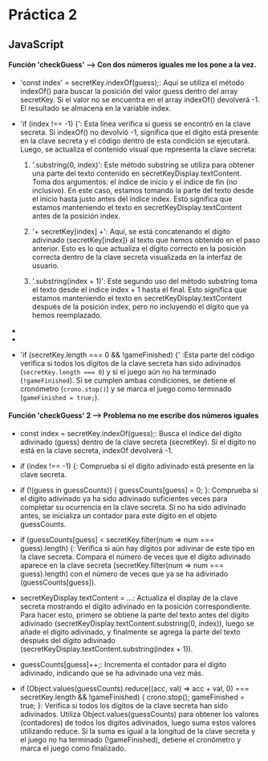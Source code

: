  # Práctica 2

 ## JavaScript
 #### Función 'checkGuess' --> Con dos números iguales me los pone a la vez.
 - 'const index' = secretKey.indexOf(guess);: Aquí se utiliza el método indexOf() para buscar la posición del valor guess dentro del array secretKey. Si el valor no se encuentra en el array indexOf() devolverá -1. El resultado se almacena en la variable index.

 - 'if (index !== -1) {': Esta línea verifica si guess se encontró en la clave secreta. Si indexOf() no devolvió -1, significa que el dígito está presente en la clave secreta y el código dentro de esta condición se ejecutará. Luego, se actualiza el contenido visual que representa la clave secreta:
    1. '.substring(0, index)': Este método substring se utiliza para obtener una parte del texto contenido en secretKeyDisplay.textContent. Toma dos argumentos: el índice de inicio y el índice de fin (no inclusivo). En este caso, estamos tomando la parte del texto desde el inicio hasta justo antes del índice index. Esto significa que estamos manteniendo el texto en secretKeyDisplay.textContent antes de la posición index.

    2. '+ secretKey[index] +': Aquí, se está concatenando el dígito adivinado (secretKey[index]) al texto que hemos obtenido en el paso anterior. Esto es lo que actualiza el dígito correcto en la posición correcta dentro de la clave secreta visualizada en la interfaz de usuario.

    3. '.substring(index + 1)': Este segundo uso del método substring toma el texto desde el índice index + 1 hasta el final. Esto significa que estamos manteniendo el texto en secretKeyDisplay.textContent después de la posición index, pero no incluyendo el dígito que ya hemos reemplazado.

 - 

 - 

 - 'if (secretKey.length === 0 && !gameFinished) {' :Esta parte del código verifica si todos los dígitos de la clave secreta han sido adivinados (`secretKey.length === 0`) y si el juego aún no ha terminado (`!gameFinished`). Si se cumplen ambas condiciones, se detiene el cronómetro (`crono.stop()`) y se marca el juego como terminado (`gameFinished = true;`).

 #### Función 'checkGuess' 2 --> Problema no me escribe dos números iguales
 - const index = secretKey.indexOf(guess);: Busca el índice del dígito adivinado (guess) dentro de la clave secreta (secretKey). Si el dígito no está en la clave secreta, indexOf devolverá -1.

 - if (index !== -1) {: Comprueba si el dígito adivinado está presente en la clave secreta.

 - if (!(guess in guessCounts)) { guessCounts[guess] = 0; }: Comprueba si el dígito adivinado ya ha sido adivinado suficientes veces para completar su ocurrencia en la clave secreta. Si no ha sido adivinado antes, se inicializa un contador para este dígito en el objeto guessCounts.

 - if (guessCounts[guess] < secretKey.filter(num => num === guess).length) {: Verifica si aún hay dígitos por adivinar de este tipo en la clave secreta. Compara el número de veces que el dígito adivinado aparece en la clave secreta (secretKey.filter(num => num === guess).length) con el número de veces que ya se ha adivinado (guessCounts[guess]).

 - secretKeyDisplay.textContent = ...: Actualiza el display de la clave secreta mostrando el dígito adivinado en la posición correspondiente. Para hacer esto, primero se obtiene la parte del texto antes del dígito adivinado (secretKeyDisplay.textContent.substring(0, index)), luego se añade el dígito adivinado, y finalmente se agrega la parte del texto después del dígito adivinado (secretKeyDisplay.textContent.substring(index + 1)).

 - guessCounts[guess]++;: Incrementa el contador para el dígito adivinado, indicando que se ha adivinado una vez más.

 - if (Object.values(guessCounts).reduce((acc, val) => acc + val, 0) === secretKey.length && !gameFinished) { crono.stop(); gameFinished = true; }: Verifica si todos los dígitos de la clave secreta han sido adivinados. Utiliza Object.values(guessCounts) para obtener los valores (contadores) de todos los dígitos adivinados, luego suma estos valores utilizando reduce. Si la suma es igual a la longitud de la clave secreta y el juego no ha terminado (!gameFinished), detiene el cronómetro y marca el juego como finalizado.